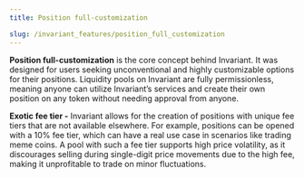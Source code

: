 ```yaml
---
title: Position full-customization

slug: /invariant_features/position_full_customization
---
```




**Position full-customization** is the core concept behind Invariant. It was designed for users seeking unconventional and highly customizable options for their positions. Liquidity pools on Invariant are fully permissionless, meaning anyone can utilize Invariant’s services and create their own position on any token without needing approval from anyone.

**Exotic fee tier -** Invariant allows for the creation of positions with unique fee tiers that are not available elsewhere. For example, positions can be opened with a 10% fee tier, which can have a real use case in scenarios like trading meme coins. A pool with such a fee tier supports high price volatility, as it discourages selling during single-digit price movements due to the high fee, making it unprofitable to trade on minor fluctuations.
